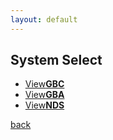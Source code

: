 ```yaml
---
layout: default
---
```


## System Select
<tbutton>
<ul id="tbutton">
            <li><a href="https://github.com/pages-themes/minimal/zipball/master">View<strong>GBC</strong></a></li>
            <li><a href="https://github.com/pages-themes/minimal/tarball/master">View<strong>GBA</strong></a></li>
            <li><a href="https://github.com/pages-themes/minimal/tarball/master">View<strong>NDS</strong></a></li>
          </ul>
</tbutton>
<!--<li><a href="https://github.com/pages-themes/minimal/tarball/master">View<strong>3DS</strong></a></li>-->

[back](./)

